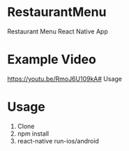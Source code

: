 # RestaurantMenu
Restaurant Menu React Native App

# Example Video
https://youtu.be/RmoJ6U109kA# Usage

# Usage
  1. Clone
  2. npm install
  3. react-native run-ios/android
